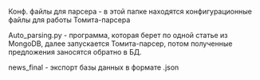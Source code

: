 Конф. файлы для парсера - в этой папке находятся конфигурационные файлы для работы Томита-парсера

Auto_parsing.py - программа, которая берет по одной статье из MongoDB, далее запускается Томита-парсер, потом полученные предложения заносятся обратно в БД.

news_final - экспорт базы данных в формате .json
